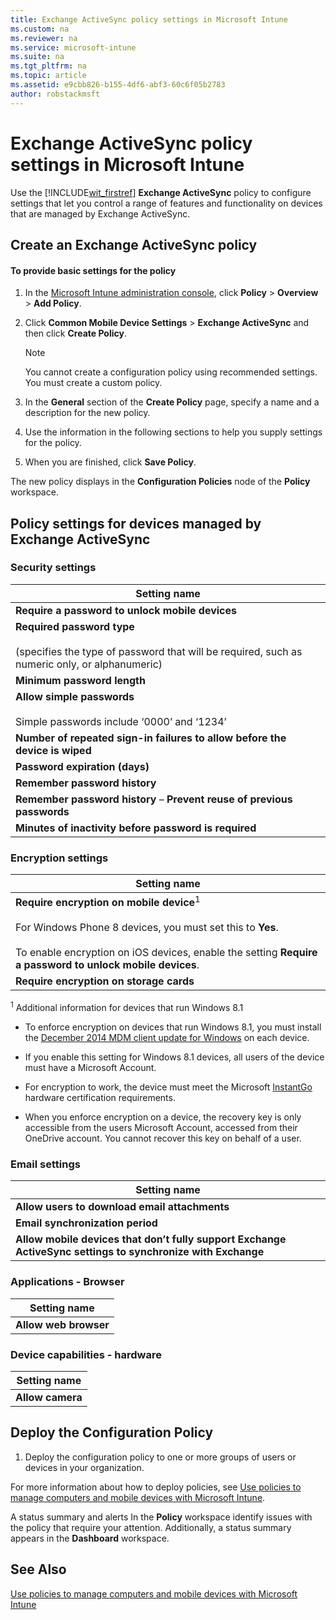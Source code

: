 ```yaml
---
title: Exchange ActiveSync policy settings in Microsoft Intune
ms.custom: na
ms.reviewer: na
ms.service: microsoft-intune
ms.suite: na
ms.tgt_pltfrm: na
ms.topic: article
ms.assetid: e9cbb826-b155-4df6-abf3-60c6f05b2783
author: robstackmsft
---
```

# Exchange ActiveSync policy settings in Microsoft Intune
Use the [!INCLUDE[wit_firstref](../Token/wit_firstref_md.md)] **Exchange ActiveSync** policy to configure settings that let you control a range of features and functionality on devices that are managed by Exchange ActiveSync.

## Create an Exchange ActiveSync policy

#### To provide basic settings for the policy

1.  In the [Microsoft Intune administration console](https://manage.microsoft.com), click **Policy** &gt; **Overview** &gt; **Add Policy**.

2.  Click **Common Mobile Device Settings** &gt; **Exchange ActiveSync** and then click **Create Policy**.

    > [!NOTE]
    > You cannot create a configuration policy using recommended settings. You must create a custom policy.

3.  In the **General** section of the **Create Policy** page, specify a name and a description for the new policy.

4.  Use the information in the following sections to help you supply settings for the policy.

5.  When you are finished, click **Save Policy**.

The new policy displays in the **Configuration Policies** node of the **Policy** workspace.

## <a name="BKMK_Settings"></a>Policy settings for devices managed by Exchange ActiveSync

### <a name="BKMK_sec"></a>Security settings

|Setting name|
|----------------|
|**Require a password to unlock mobile devices**|
|**Required password type**<br /><br />(specifies the type of password that will be required, such as numeric only, or alphanumeric)|
|**Minimum password length**|
|**Allow simple passwords**<br /><br />Simple passwords include ‘0000’ and ‘1234’|
|**Number of repeated sign-in failures to allow before the device is wiped**|
|**Password expiration (days)**|
|**Remember password history**|
|**Remember password history** – **Prevent reuse of previous passwords**|
|**Minutes of inactivity before password is required**|

### Encryption settings

|Setting name|
|----------------|
|**Require encryption on mobile device**<sup>1</sup><br /><br />For Windows Phone 8 devices, you must set this to **Yes**.<br /><br />To enable encryption on iOS devices, enable the setting **Require a password to unlock mobile devices**.|
|**Require encryption on storage cards**|
<sup>1</sup> Additional information for devices that run Windows 8.1

-   To enforce encryption on devices that run Windows 8.1, you must install the [December 2014 MDM client update for Windows](http://support.microsoft.com/kb/3013816) on each device.

-   If you enable this setting for Windows 8.1 devices, all users of the device must have a Microsoft Account.

-   For encryption to work, the device must meet the Microsoft [InstantGo](http://blogs.windows.com/bloggingwindows/2014/06/19/instantgo-a-better-way-to-sleep/) hardware certification requirements.

-   When you enforce encryption on a device, the recovery key is only accessible from the users Microsoft Account, accessed from their OneDrive account. You cannot recover this key on behalf of a user.

### <a name="BKMK_email"></a>Email settings

|Setting name|
|----------------|
|**Allow users to download email attachments**|
|**Email synchronization period**|
|**Allow mobile devices that don’t fully support Exchange ActiveSync settings to synchronize with Exchange**|

### <a name="BKMK_browser"></a>Applications - Browser

|Setting name|
|----------------|
|**Allow web browser**|

### <a name="BKMK_hard"></a>Device capabilities - hardware

|Setting name|
|----------------|
|**Allow camera**|

## Deploy the Configuration Policy

1.  Deploy the configuration policy to one or more groups of users or devices in your organization.

For more information about how to deploy policies, see [Use policies to manage computers and mobile devices with Microsoft Intune](../Topic/Use_policies_to_manage_computers_and_mobile_devices_with_Microsoft_Intune.md).

A status summary and alerts In the **Policy** workspace identify issues with the policy that require your attention. Additionally, a status summary appears in the **Dashboard** workspace.

## See Also
[Use policies to manage computers and mobile devices with Microsoft Intune](../Topic/Use_policies_to_manage_computers_and_mobile_devices_with_Microsoft_Intune.md)

